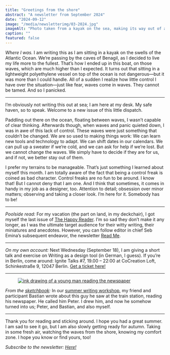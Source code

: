 ```yaml
---
title: "Greetings from the shore"
abstract: "A newsletter from September 2024"
date: "2024-09-12"
image: "/media/newsletterimg/03-2024.jpg"
imageAlt: "Photo taken from a kayak on the sea, making its way out of a cave"
caption: ""
featured: false
---
```


<em>Where I was.</em> I am writing this as I am sitting in a kayak on the swells of the Atlantic Ocean. We’re passing by the caves of Benagil, as I decided to live my life more to the fullest. That’s how I ended up in this boat, on those waves, which are much higher than I expected. It turns out that sitting in a lightweight polyethylene vessel on top of the ocean is not dangerous—but it was more than I could handle. All of a sudden I realize how little control I have over the situation—just like fear, waves come in waves. They cannot be tamed. And so I panicked.

---

I’m obviously not writing this out at sea; I am here at my desk. My safe haven, so to speak. Welcome to a new issue of this little dispatch.

Paddling out there on the ocean, floating between waves, I wasn’t capable of clear thinking. Afterwards though, when waves and panic quieted down, I was in awe of this lack of control. These waves were just something that couldn’t be changed. We are so used to making things work: We can learn new tools and technology to adapt. We can shift dates in our calendars. We can pull up a sweater if we’re cold, and we can ask for help if we’re lost. But we cannot change the waves. We simply have to decide if they are for us, and if not, we better stay out of them.

I prefer my terrains to be manageable. That’s just something I learned about myself this month. I am totally aware of the fact that being a control freak is coined as bad character. Control freaks are no fun to be around. I know that! But I cannot deny that I am one. And I think that sometimes, it comes in handy in my job as a designer, too. Attention to detail; obsession over minor matters; observing and taking a closer look. I’m here for it. Somebody has to be!

---

*Poolside read:* For my vacation (the part on land, in my deckchair), I got myself the last issue of [The Happy Reader](https://www.thehappyreader.com/). I’m so sad they don’t make it any longer, as I was the ultimate target audience for their witty writing, their miniatures and anecdotes. However, you can follow editor in chief Seb Emina’s subsequent endeavor, the newsletter [Read Me](https://sebemina.substack.com/).

---

<em>On my own account:</em> Next Wednesday (September 18), I am giving a short talk and exercise on Writing as a design tool (in German, I guess). If you’re in Berlin, come around: Ignite Talks #7, 19.00 – 22:00 at CoCreation Loft, Schinkestraße 9, 12047 Berlin. [Get a ticket here!](https://pretix.eu/ignite/fragen-warte/)

---

<figure>
<a href="/drawings"><img src="/media/drawings/Bastian-Peter-1200.jpg" alt="ink drawing of a young man reading the newspaper"></a></figure>

*From the [sketchbook](/drawings):* In our [summer writing workshop](/writing/writing-is-design-workshop), my friend and participant Bastian wrote about this guy he saw at the train station, reading his newspaper. He called him Peter. I drew him, and now he somehow turned into us; Peter, and Bastian, and also myself.

---

Thank you for reading and sticking around. I hope you had a great summer. I am sad to see it go, but I am also slowly getting ready for autumn. Taking in some fresh air, watching the waves from the shore, knowing my comfort zone. I hope you know or find yours, too!

*Subscribe to the newsletter: [Here!](/newsletter)*